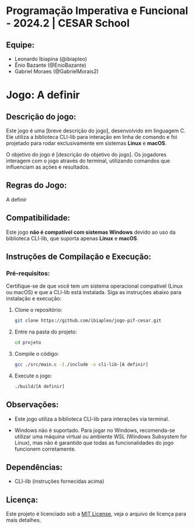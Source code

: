 # Programação Imperativa e Funcional - 2024.2 | CESAR School

## Equipe:
- Leonardo Ibiapina (@ibiapleo)
- Ênio Bazante (@EnioBazante)
- Gabriel Moraes (@GabrielMorais2)

# Jogo: **A definir**

## Descrição do jogo:
Este jogo é uma [breve descrição do jogo], desenvolvido em linguagem C. Ele utiliza a biblioteca CLI-lib para interação em linha de comando e foi projetado para rodar exclusivamente em sistemas **Linux** e **macOS**.

O objetivo do jogo é [descrição do objetivo do jogo]. Os jogadores interagem com o jogo através do terminal, utilizando comandos que influenciam as ações e resultados.

## Regras do Jogo:
A definir

## Compatibilidade:
Este jogo **não é compatível com sistemas Windows** devido ao uso da biblioteca CLI-lib, que suporta apenas **Linux** e **macOS**.

## Instruções de Compilação e Execução:

### Pré-requisitos:
Certifique-se de que você tem um sistema operacional compatível (Linux ou macOS) e que a CLI-lib está instalada. Siga as instruções abaixo para instalação e execução:

1. Clone o repositório:
   ```bash
   git clone https://github.com/ibiapleo/jogo-pif-cesar.git

2. Entre na pasta do projeto:
   ```bash
   cd projeto

3. Compile o código:
   ```bash
   gcc ./src/main.c -I./include -o cli-lib-[A definir]

4. Execute o jogo:
   ```bash
   ./build/[A definir]

## Observações:
- Este jogo utiliza a biblioteca CLI-lib para interações via terminal.

- Windows não é suportado. Para jogar no Windows, recomenda-se utilizar uma máquina virtual ou ambiente WSL (Windows Subsystem for Linux), mas não é garantido que todas as funcionalidades do jogo funcionem corretamente.

## Dependências:

- CLI-lib (instruções fornecidas acima)

## Licença:
Este projeto é licenciado sob a [MIT License](LICENSE), veja o arquivo de licença para mais detalhes.

